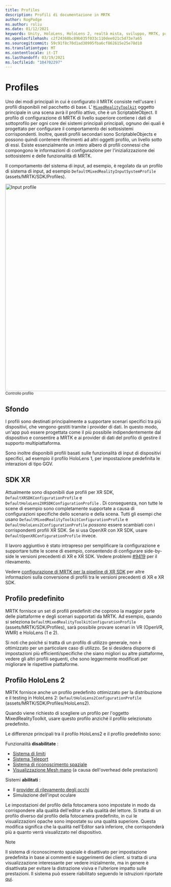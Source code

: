 ```yaml
---
title: Profiles
description: Profili di documentazione in MRTK
author: RogPodge
ms.author: roliu
ms.date: 01/12/2021
keywords: Unity, HoloLens, HoloLens 2, realtà mista, sviluppo, MRTK, profili,
ms.openlocfilehash: c2f24360bc89b035f033c110dee021c5d73e7a65
ms.sourcegitcommit: 59c91f8c70d1ad30995fba6cf862615e25e78d10
ms.translationtype: MT
ms.contentlocale: it-IT
ms.lasthandoff: 03/19/2021
ms.locfileid: "104702297"
---
```

# <a name="profiles"></a>Profiles

Uno dei modi principali in cui è configurato il MRTK consiste nell'usare i profili disponibili nel pacchetto di base. L' [`MixedRealityToolkit`](xref:Microsoft.MixedReality.Toolkit.MixedRealityToolkit) oggetto principale in una scena avrà il profilo attivo, che è un ScriptableObject. Il profilo di configurazione di MRTK di livello superiore contiene i dati di sottoprofilo per ogni core dei sistemi principali principali, ognuno dei quali è progettato per configurare il comportamento dei sottosistemi corrispondenti. Inoltre, questi profili secondari sono ScriptableObjects e possono quindi contenere riferimenti ad altri oggetti profilo, un livello sotto di essi. Esiste essenzialmente un intero albero di profili connessi che compongono le informazioni di configurazione per l'inizializzazione dei sottosistemi e delle funzionalità di MRTK.

Il comportamento del sistema di input, ad esempio, è regolato da un profilo di sistema di input, ad esempio `DefaultMixedRealityInputSystemProfile` (assets/MRTK/SDK/Profiles).

<img src="../images/profiles/input_profile.png" width="650px" alt="Input profile" style="display:block;">
<sup>Controllo profilo</sup>

## <a name="background"></a>Sfondo

I profili sono destinati principalmente a supportare scenari specifici tra più dispositivi, che vengono gestiti tramite i provider di dati. In questo modo, un'app può essere progettata come il più possibile indipendentemente dal dispositivo e consentire a MRTK e ai provider di dati del profilo di gestire il supporto multipiattaforma.

Sono inoltre disponibili profili basati sulle funzionalità di input di dispositivi specifici, ad esempio il profilo HoloLens 1, per impostazione predefinita le interazioni di tipo GGV.

## <a name="xr-sdk"></a>SDK XR

Attualmente sono disponibili due profili per XR SDK, `DefaultXRSDKConfigurationProfile` e `DefaultHoloLens2XRSDKConfigurationProfile` . Di conseguenza, non tutte le scene di esempio sono completamente supportate a causa di configurazioni specifiche dello scenario e della scena. Tutti gli esempi che usano `DefaultMixedRealityToolkitConfigurationProfile` e `DefaultHoloLens2ConfigurationProfile` _possono_ essere scambiati con i corrispondenti profili XR SDK. Se si usa OpenXR con XR SDK, usare `DefaultOpenXRConfigurationProfile` invece.

Il lavoro aggiuntivo è stato intrapreso per semplificare la configurazione e supportare tutte le scene di esempio, consentendo di configurare side-by-side le versioni precedenti di XR e XR SDK. Vedere problemi [#9419](https://github.com/microsoft/MixedRealityToolkit-Unity/issues/9419) per il rilevamento.

Vedere [configurazione di MRTK per la pipeline di XR SDK](../../configuration/getting-started-with-mrtk-and-xrsdk.md#configuring-mrtk-for-the-xr-sdk-pipeline) per altre informazioni sulla conversione di profili tra le versioni precedenti di XR e XR SDK.

## <a name="default-profile"></a>Profilo predefinito

MRTK fornisce un set di profili predefiniti che coprono la maggior parte delle piattaforme e degli scenari supportati da MRTK. Ad esempio, quando si seleziona `DefaultMixedRealityToolkitConfigurationProfile` (assets/MRTK/SDK/Profiles), sarà possibile provare scenari in VR (OpenVR, WMR) e HoloLens (1 e 2).

Si noti che poiché si tratta di un profilo di utilizzo generale, non è ottimizzato per un particolare caso di utilizzo. Se si desidera disporre di impostazioni più efficienti/specifiche che siano migliori su altre piattaforme, vedere gli altri profili seguenti, che sono leggermente modificati per migliorare le rispettive piattaforme.

## <a name="hololens-2-profile"></a>Profilo HoloLens 2

MRTK fornisce anche un profilo predefinito ottimizzato per la distribuzione e il testing in HoloLens 2: `DefaultHoloLens2ConfigurationProfile` (assets/MRTK/SDK/Profiles/HoloLens2).

Quando viene richiesto di scegliere un profilo per l'oggetto MixedRealityToolkit, usare questo profilo anziché il profilo selezionato predefinito.

Le differenze principali tra il profilo HoloLens2 e il profilo predefinito sono:

Funzionalità **disabilitate** :

- [Sistema di limiti](../boundary/boundary-system-getting-started.md)
- [Sistema Teleport](../teleport-system/teleport-system.md)
- [Sistema di riconoscimento spaziale](../spatial-awareness/spatial-awareness-getting-started.md)
- [Visualizzazione Mesh mano](../input/hand-tracking.md) (a causa dell'overhead delle prestazioni)

Sistemi **abilitati** :

- Il [provider di rilevamento degli occhi](../input/eye-tracking/eye-tracking-main.md)
- Simulazione dell'input oculare

Le impostazioni del profilo della fotocamera sono impostate in modo da corrispondere alla qualità dell'editor e alla qualità del lettore. Si tratta di un profilo diverso dal profilo della fotocamera predefinito, in cui le visualizzazioni opache sono impostate su una qualità superiore. Questa modifica significa che la qualità nell'Editor sarà inferiore, che corrisponderà più a quanto verrà visualizzato nel dispositivo.

> [!NOTE]
> Il sistema di riconoscimento spaziale è disattivato per impostazione predefinita in base ai commenti e suggerimenti dei client. si tratta di una visualizzazione interessante per vedere inizialmente, ma in genere è disattivata per evitare la distrazione visiva e l'ulteriore impatto sulle prestazioni. Il sistema può essere riabilitato seguendo le istruzioni riportate [qui](../spatial-awareness/spatial-awareness-getting-started.md).
